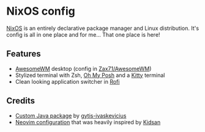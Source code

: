 # NixOS config
[NixOS](https://nixos.org/) is an entirely declarative package manager and Linux distribution. It's config is all in one place and for me... That one place is here!

## Features

- [AwesomeWM](https://awesomewm.org/) desktop (config in [Zax71/AwesomeWM](https://github.com/zax71/AwesomeWM))
- Stylized terminal with Zsh, [Oh My Posh](https://ohmyposh.dev/) and a [Kitty](https://sw.kovidgoyal.net/kitty/) terminal
- Clean looking application switcher in [Rofi](https://github.com/davatorium/rofi)

## Credits
- [Custom Java package](https://github.com/zax71/NixOS/blob/main/nixos/modules/java.nix) by [gytis-ivaskevicius ](https://github.com/gytis-ivaskevicius/nixfiles/blob/master/config/dev.nix)
- [Neovim configuration](https://github.com/zax71/NixOS/tree/main/home-manager/programs/neovim) that was heavily inspired by [Kidsan](https://github.com/Kidsan/nixos-config/tree/main/home/programs/neovim)

